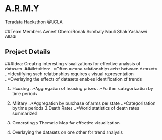 # A.R.M.Y
Teradata Hackathon @UCLA

##Team Members 
Avneet Oberoi
Ronak Sumbaly
Mauli Shah
Yashaswi Alladi

## Project Details
###Idea: Creating interesting visualizations for effective analysis of datasets.
###Intuition:
..*Often arcane relationships exist between datasets
..*Identifying such relationships requires a visual representation
..*Overlaying the effects of datasets enables identification of trends


1. Housing
..*Aggregation of housing prices
..*Further categorization by time periods
2. Military
..*Aggregation by purchase of arms per state
..*Categorization by time periods
3.Death Rates
..*World statistics of death rates summarized

1. Generating a Thematic Map for effective visualization
2. Overlaying the datasets on one other for trend analysis
